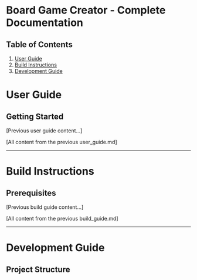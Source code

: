 # Board Game Creator - Complete Documentation

## Table of Contents
1. [User Guide](#user-guide)
2. [Build Instructions](#build-instructions)
3. [Development Guide](#development-guide)

# User Guide

## Getting Started
[Previous user guide content...]

[All content from the previous user_guide.md]

---

# Build Instructions

## Prerequisites
[Previous build guide content...]

[All content from the previous build_guide.md]

---

# Development Guide

## Project Structure